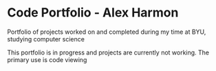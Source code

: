 # Code Portfolio - Alex Harmon
Portfolio of projects worked on and completed during my time at BYU, studying computer science

This portfolio is in progress and projects are currently not working. The primary use is code viewing

